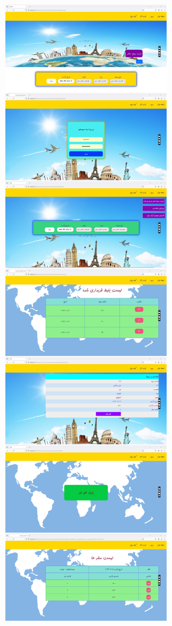 <div>
  <img src="https://github.com/HoseinRezaeeM/Travel-ticket-online-purchase-system/blob/master/03.01.2024_14.18.40_REC.png">
  <img src="https://github.com/HoseinRezaeeM/Travel-ticket-online-purchase-system/blob/master/03.01.2024_14.19.10_REC.png">
  <img src="https://github.com/HoseinRezaeeM/Travel-ticket-online-purchase-system/blob/master/03.01.2024_14.19.29_REC.png">
<img src="https://github.com/HoseinRezaeeM/Travel-ticket-online-purchase-system/blob/master/03.01.2024_14.19.50_REC.png">
<img src="https://github.com/HoseinRezaeeM/Travel-ticket-online-purchase-system/blob/master/03.01.2024_14.20.06_REC.png">
<img src="https://github.com/HoseinRezaeeM/Travel-ticket-online-purchase-system/blob/master/03.01.2024_14.20.22_REC.png">
<img src="https://github.com/HoseinRezaeeM/Travel-ticket-online-purchase-system/blob/master/03.01.2024_14.22.17_REC.png">
<img src="">
<img src="">
  <img src="">
</div>
